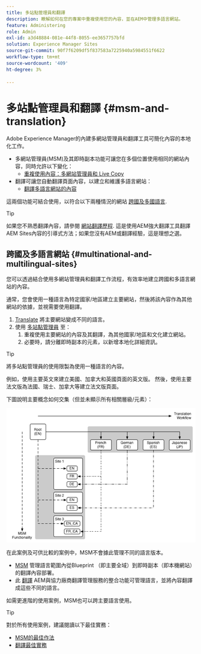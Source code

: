 ```yaml
---
title: 多站點管理員和翻譯
description: 瞭解如何在您的專案中重複使用您的內容，並在AEM中管理多語言網站。
feature: Administering
role: Admin
exl-id: a3d48884-081e-44f8-8055-ee3657757bfd
solution: Experience Manager Sites
source-git-commit: 90f7f6209df5f837583a7225940a5984551f6622
workflow-type: tm+mt
source-wordcount: '409'
ht-degree: 3%

---
```


# 多站點管理員和翻譯 {#msm-and-translation}

Adobe Experience Manager的內建多網站管理員和翻譯工具可簡化內容的本地化工作。

* 多網站管理員(MSM)及其即時副本功能可讓您在多個位置使用相同的網站內容，同時允許以下變化：
   * [重複使用內容：多網站管理員和 Live Copy](msm/overview.md)
* 翻譯可讓您自動翻譯頁面內容，以建立和維護多語言網站：
   * [翻譯多語言網站的內容](translation/overview.md)

這兩個功能可結合使用，以符合以下兩種情況的網站 [跨國及多國語言](#multinational-and-multilingual-sites).

>[!TIP]
>
>如果您不熟悉翻譯內容，請參閱 [網站翻譯歷程](/help/journey-sites/translation/overview.md). 這是使用AEM強大翻譯工具翻譯AEM Sites內容的引導式方法；如果您沒有AEM或翻譯經驗，這是理想之選。

## 跨國及多語言網站 {#multinational-and-multilingual-sites}

您可以透過結合使用多網站管理員和翻譯工作流程，有效率地建立跨國和多語言網站的內容。

通常，您會使用一種語言為特定國家/地區建立主要網站，然後將該內容作為其他網站的依據，並視需要使用翻譯。

1. [Translate](translation/overview.md) 將主要網站變成不同的語言。
1. 使用 [多站點管理員](msm/overview.md) 至：
   1. 重複使用主要網站的內容及其翻譯，為其他國家/地區和文化建立網站。
   1. 必要時，請分離即時副本的元素，以新增本地化詳細資訊。

>[!TIP]
>
>將多站點管理員的使用限製為使用一種語言的內容。
>
>例如，使用主要英文來建立美國、加拿大和英國頁面的英文版。 然後，使用主要法文版為法國、瑞士、加拿大等建立法文版頁面。

下圖說明主要概念如何交集（但並未顯示所有相關層級/元素）：

![本地化概觀](assets/localization-overview.png)

在此案例及可供比較的案例中，MSM不會據此管理不同的語言版本。

* [MSM](msm/overview.md) 管理語言範圍內從Blueprint （即主要全域）到即時副本（即本機網站）的翻譯內容部署。
* 此 [翻譯](translation/overview.md) AEM與協力廠商翻譯管理服務的整合功能可管理語言，並將內容翻譯成這些不同的語言。

如需更進階的使用案例，MSM也可以跨主要語言使用。

>[!TIP]
>
>對於所有使用案例，建議閱讀以下最佳實務：
>
>* [MSM的最佳作法](msm/best-practices.md)
>* [翻譯最佳實務](translation/best-practices.md)
